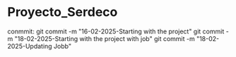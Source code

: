 # Proyecto_Serdeco
conmmit:
git commit -m "16-02-2025-Starting with the project"
git commit -m "18-02-2025-Starting with the project with job"
git commit -m "18-02-2025-Updating Jobb"